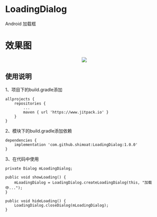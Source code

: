 # LoadingDialog
Android 加载框 </br>
# 效果图
<div align=center><img src="https://github.com/shimoat/LoadingDialog/blob/master/image/preview.png"/></div>


使用说明
--
1、项目下的build.gradle添加

```
allprojects {
	repositories {
		...
		maven { url 'https://www.jitpack.io' }
	}
}
```
2、模块下的build.gradle添加依赖

```
dependencies {
    implementation 'com.github.shimoat:LoadingDialog:1.0.0'
}
```
3、在代码中使用

```
private Dialog mLoadingDialog;

public void showLoading() {
    mLoadingDialog = LoadingDialog.createLoadingDialog(this, "加载中...");
}
    
public void hideLoading() {
    LoadingDialog.closeDialog(mLoadingDialog);
}
```